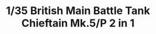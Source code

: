 ---
layout: product
title: "1/35 British Main Battle Tank Chieftain Mk.5/P 2 in 1"
price: "6500" 
desc: "Maketa"
img_path: "/assets/img/TAKO2027.jpg"
brand: "N/A"
available: false
special_offer: false
new: false
soon: false
cat: "010000"
subcat: "010200"
subsubcat: "0N/A"
sifra: "TAKO2027"
popular: false
---